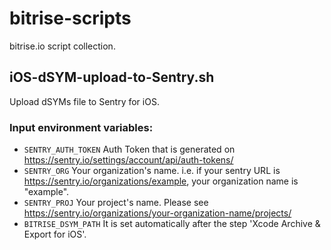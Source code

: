 # bitrise-scripts
bitrise.io script collection.

## iOS-dSYM-upload-to-Sentry.sh
Upload dSYMs file to Sentry for iOS.

### Input environment variables:

- `SENTRY_AUTH_TOKEN`
   Auth Token that is generated on https://sentry.io/settings/account/api/auth-tokens/
- `SENTRY_ORG`
   Your organization's name. i.e. if your sentry URL is https://sentry.io/organizations/example, your organization name is "example".
- `SENTRY_PROJ`
   Your project's name. Please see https://sentry.io/organizations/your-organization-name/projects/
- `BITRISE_DSYM_PATH`
   It is set automatically after the step 'Xcode Archive & Export for iOS'.

